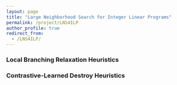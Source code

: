```yaml
---
layout: page
title: "Large Neighborhood Search for Integer Linear Programs"
permalink: /project/LNS4ILP
author_profile: true
redirect_from: 
  - /LNS4ILP/
---
```



### Local Branching Relaxation Heuristics


### Contrastive-Learned Destroy Heuristics
